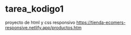 # tarea_kodigo1
proyecto de html y css responsivo
https://tienda-ecomers-responsive.netlify.app/productos.htm
